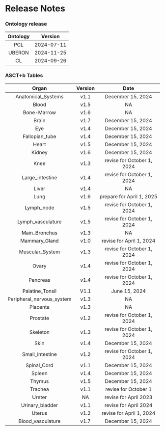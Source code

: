 
Release Notes
=============

### Ontology release

|Ontology|Version|
| :---: | :---: |
|PCL|2024-07-11|
|UBERON|2024-11-25|
|CL|2024-09-26|

### ASCT+b Tables

|Organ|Version|Date|
| :---: | :---: | :---: |
|Anatomical_Systems|v1.1|December 15, 2024|
|Blood|v1.5|NA|
|Bone-Marrow|v1.6|NA|
|Brain|v1.7|December 15, 2024|
|Eye|v1.4|December 15, 2024|
|Fallopian_tube|v1.4|December 15, 2024|
|Heart|v1.5|December 15, 2024|
|Kidney|v1.6|December 15, 2024|
|Knee|v1.3|revise for October 1, 2024|
|Large_intestine|v1.4|revise for October 1, 2024|
|Liver|v1.4|NA|
|Lung|v1.6|prepare for April 1, 2025|
|Lymph_node|v1.5|revise for October 1, 2024|
|Lymph_vasculature|v1.5|revise for October 1, 2024|
|Main_Bronchus|v1.3|NA|
|Mammary_Gland|v1.0|revise for April 1, 2024|
|Muscular_System|v1.3|revise for October 1, 2024|
|Ovary|v1.4|revise for October 1, 2024|
|Pancreas|v1.4|revise for October 1, 2024|
|Palatine_Tonsil|V1.1|June 15, 2024|
|Peripheral_nervous_system|v1.3|NA|
|Placenta|v1.3|NA|
|Prostate|v1.2|revise for October 1, 2024|
|Skeleton|v1.3|revise for October 1, 2024|
|Skin|v1.4|December 15, 2024|
|Small_intestine|v1.2|revise for October 1, 2024|
|Spinal_Cord|v1.1|December 15, 2024|
|Spleen|v1.4|December 15, 2024|
|Thymus|v1.5|December 15, 2024|
|Trachea|v1.1|revise for October 1|
|Ureter|NA|revise for April 2023|
|Urinary_bladder|v1.1|revise for April 2024|
|Uterus|v1.2|revise for April 1, 2024|
|Blood_vasculature|v1.7|December 15, 2024|
